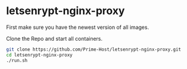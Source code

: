 # letsenrypt-nginx-proxy

First make sure you have the newest version of all images.


Clone the Repo and start all containers.

```bash
git clone https://github.com/Prime-Host/letsenrypt-nginx-proxy.git
cd letsenrypt-nginx-proxy
./run.sh
```
